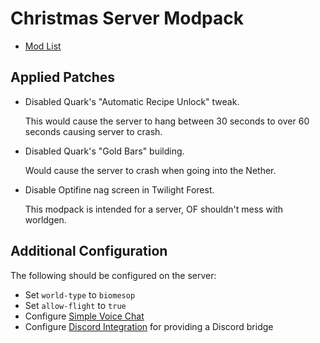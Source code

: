 # Christmas Server Modpack

- [Mod List](mods.md)

## Applied Patches

- Disabled Quark's "Automatic Recipe Unlock" tweak.

  This would cause the server to hang between 30 seconds to over 60 seconds causing server to crash.

- Disabled Quark's "Gold Bars" building.

  Would cause the server to crash when going into the Nether.

- Disable Optifine nag screen in Twilight Forest.

  This modpack is intended for a server, OF shouldn't mess with worldgen.

## Additional Configuration

The following should be configured on the server:
- Set `world-type` to `biomesop`
- Set `allow-flight` to `true`
- Configure [Simple Voice Chat](https://modrepo.de/minecraft/voicechat/wiki?t=setup)
- Configure [Discord Integration](https://github.com/ErdbeerbaerLP/DiscordIntegration-Forge/wiki/Quick-Setup) for providing a Discord bridge
